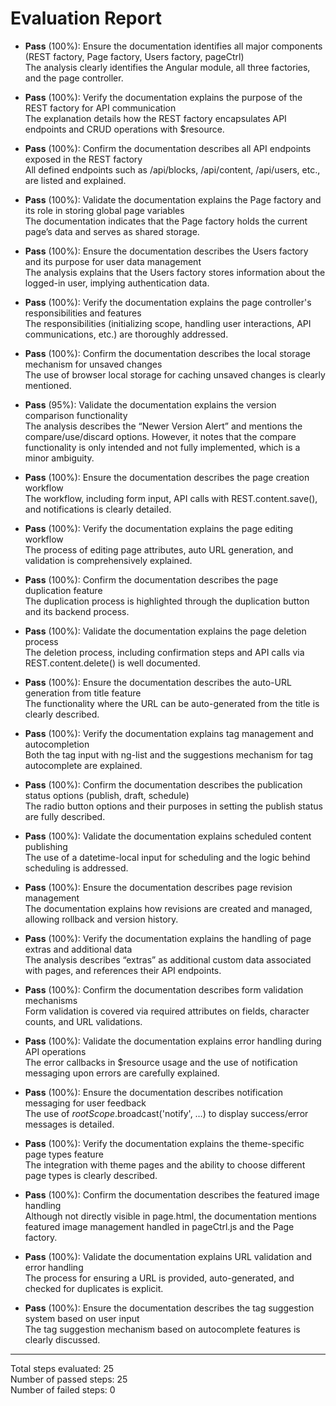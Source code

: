 # Evaluation Report

- **Pass** (100%): Ensure the documentation identifies all major components (REST factory, Page factory, Users factory, pageCtrl)  
  The analysis clearly identifies the Angular module, all three factories, and the page controller.

- **Pass** (100%): Verify the documentation explains the purpose of the REST factory for API communication  
  The explanation details how the REST factory encapsulates API endpoints and CRUD operations with $resource.

- **Pass** (100%): Confirm the documentation describes all API endpoints exposed in the REST factory  
  All defined endpoints such as /api/blocks, /api/content, /api/users, etc., are listed and explained.

- **Pass** (100%): Validate the documentation explains the Page factory and its role in storing global page variables  
  The documentation indicates that the Page factory holds the current page’s data and serves as shared storage.

- **Pass** (100%): Ensure the documentation describes the Users factory and its purpose for user data management  
  The analysis explains that the Users factory stores information about the logged-in user, implying authentication data.

- **Pass** (100%): Verify the documentation explains the page controller's responsibilities and features  
  The responsibilities (initializing scope, handling user interactions, API communications, etc.) are thoroughly addressed.

- **Pass** (100%): Confirm the documentation describes the local storage mechanism for unsaved changes  
  The use of browser local storage for caching unsaved changes is clearly mentioned.

- **Pass** (95%): Validate the documentation explains the version comparison functionality  
  The analysis describes the “Newer Version Alert” and mentions the compare/use/discard options. However, it notes that the compare functionality is only intended and not fully implemented, which is a minor ambiguity. 

- **Pass** (100%): Ensure the documentation describes the page creation workflow  
  The workflow, including form input, API calls with REST.content.save(), and notifications is clearly detailed.

- **Pass** (100%): Verify the documentation explains the page editing workflow  
  The process of editing page attributes, auto URL generation, and validation is comprehensively explained.

- **Pass** (100%): Confirm the documentation describes the page duplication feature  
  The duplication process is highlighted through the duplication button and its backend process.

- **Pass** (100%): Validate the documentation explains the page deletion process  
  The deletion process, including confirmation steps and API calls via REST.content.delete() is well documented.

- **Pass** (100%): Ensure the documentation describes the auto-URL generation from title feature  
  The functionality where the URL can be auto-generated from the title is clearly described.

- **Pass** (100%): Verify the documentation explains tag management and autocompletion  
  Both the tag input with ng-list and the suggestions mechanism for tag autocomplete are explained.

- **Pass** (100%): Confirm the documentation describes the publication status options (publish, draft, schedule)  
  The radio button options and their purposes in setting the publish status are fully described.

- **Pass** (100%): Validate the documentation explains scheduled content publishing  
  The use of a datetime-local input for scheduling and the logic behind scheduling is addressed.

- **Pass** (100%): Ensure the documentation describes page revision management  
  The documentation explains how revisions are created and managed, allowing rollback and version history.

- **Pass** (100%): Verify the documentation explains the handling of page extras and additional data  
  The analysis describes “extras” as additional custom data associated with pages, and references their API endpoints.

- **Pass** (100%): Confirm the documentation describes form validation mechanisms  
  Form validation is covered via required attributes on fields, character counts, and URL validations.

- **Pass** (100%): Validate the documentation explains error handling during API operations  
  The error callbacks in $resource usage and the use of notification messaging upon errors are carefully explained.

- **Pass** (100%): Ensure the documentation describes notification messaging for user feedback  
  The use of $rootScope.$broadcast('notify', …) to display success/error messages is detailed.

- **Pass** (100%): Verify the documentation explains the theme-specific page types feature  
  The integration with theme pages and the ability to choose different page types is clearly described.

- **Pass** (100%): Confirm the documentation describes the featured image handling  
  Although not directly visible in page.html, the documentation mentions featured image management handled in pageCtrl.js and the Page factory.

- **Pass** (100%): Validate the documentation explains URL validation and error handling  
  The process for ensuring a URL is provided, auto-generated, and checked for duplicates is explicit.

- **Pass** (100%): Ensure the documentation describes the tag suggestion system based on user input  
  The tag suggestion mechanism based on autocomplete features is clearly discussed.

---

Total steps evaluated: 25  
Number of passed steps: 25  
Number of failed steps: 0